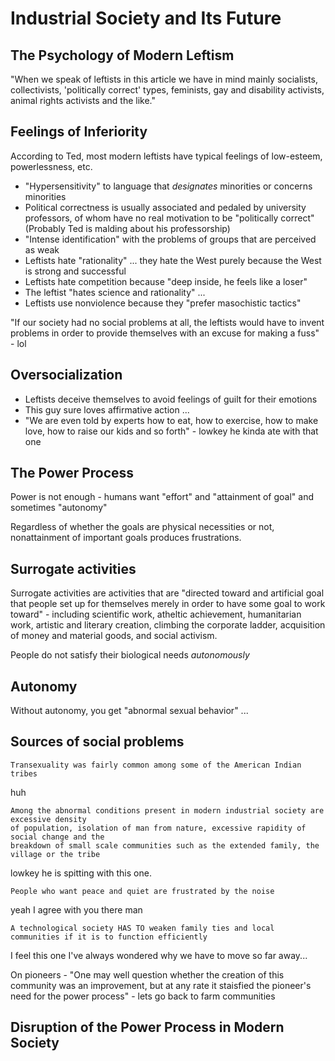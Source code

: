 # Industrial Society and Its Future

## The Psychology of Modern Leftism

"When we speak of leftists in this article we have in mind mainly socialists, collectivists, 
'politically correct' types, feminists, gay and disability activists, animal rights
activists and the like."

## Feelings of Inferiority

According to Ted, most modern leftists have typical feelings of low-esteem, powerlessness,
etc.

* "Hypersensitivity" to language that _designates_ minorities or concerns minorities
* Political correctness is usually associated and pedaled by university professors,
of whom have no real motivation to be "politically correct"
(Probably Ted is malding about his professorship)
* "Intense identification" with the problems of groups that are perceived as weak
* Leftists hate "rationality" ... they hate the West purely because the West is strong
and successful
* Leftists hate competition because "deep inside, he feels like a loser"
* The leftist "hates science and rationality" ...
* Leftists use nonviolence because they "prefer masochistic tactics"

"If our society had no social problems at all, the leftists would have to invent
problems in order to provide themselves with an excuse for making a fuss" - lol

## Oversocialization

* Leftists deceive themselves to avoid feelings of guilt for their emotions
* This guy sure loves affirmative action ...
* "We are even told by experts how to eat, how to exercise, how to make love, how
to raise our kids and so forth" - lowkey he kinda ate with that one

## The Power Process

Power is not enough - humans want "effort" and "attainment of goal" and
sometimes "autonomy"

Regardless of whether the goals are physical necessities or not, nonattainment of
important goals produces frustrations.

## Surrogate activities

Surrogate activities are activities that are "directed toward and artificial goal that
people set up for themselves merely in order to have some goal to work toward" - 
including scientific work, atheltic achievement, humanitarian work, artistic and literary
creation, climbing the corporate ladder, acquisition of money and material goods, and
social activism.

People do not satisfy their biological needs _autonomously_

## Autonomy

Without autonomy, you get "abnormal sexual behavior" ... 

## Sources of social problems

```
Transexuality was fairly common among some of the American Indian tribes
```

huh

```
Among the abnormal conditions present in modern industrial society are excessive density
of population, isolation of man from nature, excessive rapidity of social change and the
breakdown of small scale communities such as the extended family, the village or the tribe
```

lowkey he is spitting with this one.

``` People who want peace and quiet are frustrated by the noise ```

yeah I agree with you there man

``` 
A technological society HAS TO weaken family ties and local communities if it is to function efficiently 
```

I feel this one I've always wondered why we have to move so far away... 

On pioneers - "One may well question whether the creation of this community was an improvement, but at
any rate it staisfied the pioneer's need for the power process" - lets go back to farm communities

## Disruption of the Power Process in Modern Society


